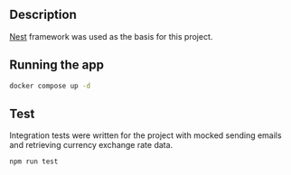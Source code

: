 ## Description

[Nest](https://github.com/nestjs/nest) framework was used as the basis for this project.

## Running the app

```bash
docker compose up -d
```

## Test
Integration tests were written for the project with mocked sending emails and retrieving currency exchange rate data.
```bash
npm run test
```
